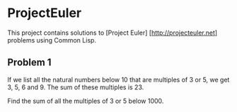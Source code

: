 # ProjectEuler

This project contains solutions to [Project Euler] [http://projecteuler.net] problems using Common Lisp.

## Problem 1
If we list all the natural numbers below 10 that are multiples of 3 or 5, we get 3, 5, 6 and 9. The sum of these multiples is 23.

Find the sum of all the multiples of 3 or 5 below 1000.

